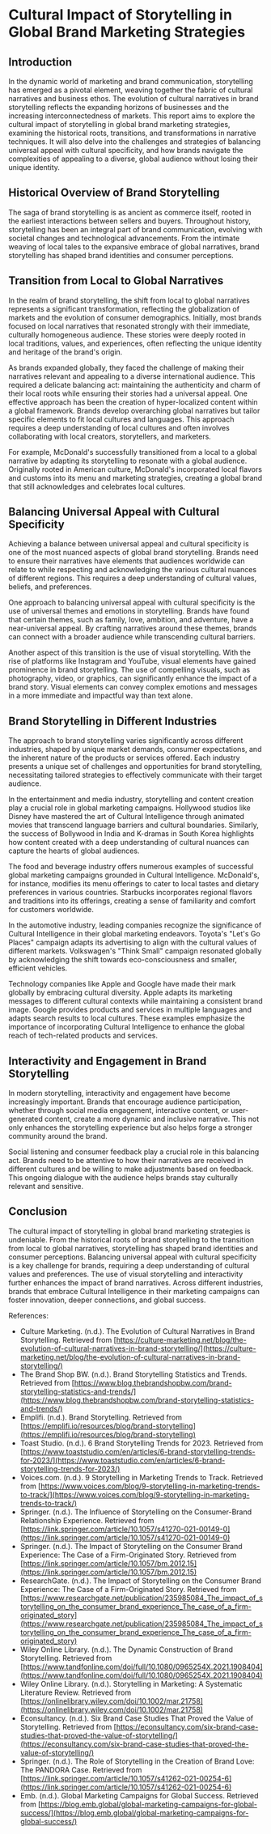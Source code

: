# Cultural Impact of Storytelling in Global Brand Marketing Strategies

## Introduction

In the dynamic world of marketing and brand communication, storytelling has emerged as a pivotal element, weaving together the fabric of cultural narratives and business ethos. The evolution of cultural narratives in brand storytelling reflects the expanding horizons of businesses and the increasing interconnectedness of markets. This report aims to explore the cultural impact of storytelling in global brand marketing strategies, examining the historical roots, transitions, and transformations in narrative techniques. It will also delve into the challenges and strategies of balancing universal appeal with cultural specificity, and how brands navigate the complexities of appealing to a diverse, global audience without losing their unique identity.

## Historical Overview of Brand Storytelling

The saga of brand storytelling is as ancient as commerce itself, rooted in the earliest interactions between sellers and buyers. Throughout history, storytelling has been an integral part of brand communication, evolving with societal changes and technological advancements. From the intimate weaving of local tales to the expansive embrace of global narratives, brand storytelling has shaped brand identities and consumer perceptions.

## Transition from Local to Global Narratives

In the realm of brand storytelling, the shift from local to global narratives represents a significant transformation, reflecting the globalization of markets and the evolution of consumer demographics. Initially, most brands focused on local narratives that resonated strongly with their immediate, culturally homogeneous audience. These stories were deeply rooted in local traditions, values, and experiences, often reflecting the unique identity and heritage of the brand's origin.

As brands expanded globally, they faced the challenge of making their narratives relevant and appealing to a diverse international audience. This required a delicate balancing act: maintaining the authenticity and charm of their local roots while ensuring their stories had a universal appeal. One effective approach has been the creation of hyper-localized content within a global framework. Brands develop overarching global narratives but tailor specific elements to fit local cultures and languages. This approach requires a deep understanding of local cultures and often involves collaborating with local creators, storytellers, and marketers.

For example, McDonald's successfully transitioned from a local to a global narrative by adapting its storytelling to resonate with a global audience. Originally rooted in American culture, McDonald's incorporated local flavors and customs into its menu and marketing strategies, creating a global brand that still acknowledges and celebrates local cultures.

## Balancing Universal Appeal with Cultural Specificity

Achieving a balance between universal appeal and cultural specificity is one of the most nuanced aspects of global brand storytelling. Brands need to ensure their narratives have elements that audiences worldwide can relate to while respecting and acknowledging the various cultural nuances of different regions. This requires a deep understanding of cultural values, beliefs, and preferences.

One approach to balancing universal appeal with cultural specificity is the use of universal themes and emotions in storytelling. Brands have found that certain themes, such as family, love, ambition, and adventure, have a near-universal appeal. By crafting narratives around these themes, brands can connect with a broader audience while transcending cultural barriers.

Another aspect of this transition is the use of visual storytelling. With the rise of platforms like Instagram and YouTube, visual elements have gained prominence in brand storytelling. The use of compelling visuals, such as photography, video, or graphics, can significantly enhance the impact of a brand story. Visual elements can convey complex emotions and messages in a more immediate and impactful way than text alone.

## Brand Storytelling in Different Industries

The approach to brand storytelling varies significantly across different industries, shaped by unique market demands, consumer expectations, and the inherent nature of the products or services offered. Each industry presents a unique set of challenges and opportunities for brand storytelling, necessitating tailored strategies to effectively communicate with their target audience.

In the entertainment and media industry, storytelling and content creation play a crucial role in global marketing campaigns. Hollywood studios like Disney have mastered the art of Cultural Intelligence through animated movies that transcend language barriers and cultural boundaries. Similarly, the success of Bollywood in India and K-dramas in South Korea highlights how content created with a deep understanding of cultural nuances can capture the hearts of global audiences.

The food and beverage industry offers numerous examples of successful global marketing campaigns grounded in Cultural Intelligence. McDonald's, for instance, modifies its menu offerings to cater to local tastes and dietary preferences in various countries. Starbucks incorporates regional flavors and traditions into its offerings, creating a sense of familiarity and comfort for customers worldwide.

In the automotive industry, leading companies recognize the significance of Cultural Intelligence in their global marketing endeavors. Toyota's "Let's Go Places" campaign adapts its advertising to align with the cultural values of different markets. Volkswagen's "Think Small" campaign resonated globally by acknowledging the shift towards eco-consciousness and smaller, efficient vehicles.

Technology companies like Apple and Google have made their mark globally by embracing cultural diversity. Apple adapts its marketing messages to different cultural contexts while maintaining a consistent brand image. Google provides products and services in multiple languages and adapts search results to local cultures. These examples emphasize the importance of incorporating Cultural Intelligence to enhance the global reach of tech-related products and services.

## Interactivity and Engagement in Brand Storytelling

In modern storytelling, interactivity and engagement have become increasingly important. Brands that encourage audience participation, whether through social media engagement, interactive content, or user-generated content, create a more dynamic and inclusive narrative. This not only enhances the storytelling experience but also helps forge a stronger community around the brand.

Social listening and consumer feedback play a crucial role in this balancing act. Brands need to be attentive to how their narratives are received in different cultures and be willing to make adjustments based on feedback. This ongoing dialogue with the audience helps brands stay culturally relevant and sensitive.

## Conclusion

The cultural impact of storytelling in global brand marketing strategies is undeniable. From the historical roots of brand storytelling to the transition from local to global narratives, storytelling has shaped brand identities and consumer perceptions. Balancing universal appeal with cultural specificity is a key challenge for brands, requiring a deep understanding of cultural values and preferences. The use of visual storytelling and interactivity further enhances the impact of brand narratives. Across different industries, brands that embrace Cultural Intelligence in their marketing campaigns can foster innovation, deeper connections, and global success.

References:

- Culture Marketing. (n.d.). The Evolution of Cultural Narratives in Brand Storytelling. Retrieved from [https://culture-marketing.net/blog/the-evolution-of-cultural-narratives-in-brand-storytelling/](https://culture-marketing.net/blog/the-evolution-of-cultural-narratives-in-brand-storytelling/)
- The Brand Shop BW. (n.d.). Brand Storytelling Statistics and Trends. Retrieved from [https://www.blog.thebrandshopbw.com/brand-storytelling-statistics-and-trends/](https://www.blog.thebrandshopbw.com/brand-storytelling-statistics-and-trends/)
- Emplifi. (n.d.). Brand Storytelling. Retrieved from [https://emplifi.io/resources/blog/brand-storytelling](https://emplifi.io/resources/blog/brand-storytelling)
- Toast Studio. (n.d.). 6 Brand Storytelling Trends for 2023. Retrieved from [https://www.toaststudio.com/en/articles/6-brand-storytelling-trends-for-2023/](https://www.toaststudio.com/en/articles/6-brand-storytelling-trends-for-2023/)
- Voices.com. (n.d.). 9 Storytelling in Marketing Trends to Track. Retrieved from [https://www.voices.com/blog/9-storytelling-in-marketing-trends-to-track/](https://www.voices.com/blog/9-storytelling-in-marketing-trends-to-track/)
- Springer. (n.d.). The Influence of Storytelling on the Consumer-Brand Relationship Experience. Retrieved from [https://link.springer.com/article/10.1057/s41270-021-00149-0](https://link.springer.com/article/10.1057/s41270-021-00149-0)
- Springer. (n.d.). The Impact of Storytelling on the Consumer Brand Experience: The Case of a Firm-Originated Story. Retrieved from [https://link.springer.com/article/10.1057/bm.2012.15](https://link.springer.com/article/10.1057/bm.2012.15)
- ResearchGate. (n.d.). The Impact of Storytelling on the Consumer Brand Experience: The Case of a Firm-Originated Story. Retrieved from [https://www.researchgate.net/publication/235985084_The_impact_of_storytelling_on_the_consumer_brand_experience_The_case_of_a_firm-originated_story](https://www.researchgate.net/publication/235985084_The_impact_of_storytelling_on_the_consumer_brand_experience_The_case_of_a_firm-originated_story)
- Wiley Online Library. (n.d.). The Dynamic Construction of Brand Storytelling. Retrieved from [https://www.tandfonline.com/doi/full/10.1080/0965254X.2021.1908404](https://www.tandfonline.com/doi/full/10.1080/0965254X.2021.1908404)
- Wiley Online Library. (n.d.). Storytelling in Marketing: A Systematic Literature Review. Retrieved from [https://onlinelibrary.wiley.com/doi/10.1002/mar.21758](https://onlinelibrary.wiley.com/doi/10.1002/mar.21758)
- Econsultancy. (n.d.). Six Brand Case Studies That Proved the Value of Storytelling. Retrieved from [https://econsultancy.com/six-brand-case-studies-that-proved-the-value-of-storytelling/](https://econsultancy.com/six-brand-case-studies-that-proved-the-value-of-storytelling/)
- Springer. (n.d.). The Role of Storytelling in the Creation of Brand Love: The PANDORA Case. Retrieved from [https://link.springer.com/article/10.1057/s41262-021-00254-6](https://link.springer.com/article/10.1057/s41262-021-00254-6)
- Emb. (n.d.). Global Marketing Campaigns for Global Success. Retrieved from [https://blog.emb.global/global-marketing-campaigns-for-global-success/](https://blog.emb.global/global-marketing-campaigns-for-global-success/)